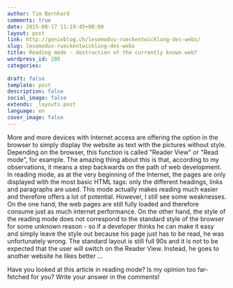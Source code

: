 ```yaml
---
author: Tim Bernhard
comments: true
date: 2015-08-17 11:19:45+00:00
layout: post
link: http://genieblog.ch/lesemodus-rueckentwicklung-des-webs/
slug: lesemodus-rueckentwicklung-des-webs
title: Reading mode - destruction of the currently known web?
wordpress_id: 205
categories:
  
draft: false
template: post
description: false
social_image: false
extends: _layouts.post
language: en
cover_image: false
---
```


More and more devices with Internet access are offering the option in the browser to simply display the website as text with the pictures without style.
Depending on the browser, this function is called "Reader View" or "Read mode", for example.
The amazing thing about this is that, according to my observations, it means a step backwards on the path of web development.
In reading mode, as at the very beginning of the Internet, the pages are only displayed with the most basic HTML tags: only the different headings, links and paragraphs are used.
This mode actually makes reading much easier and therefore offers a lot of potential.
However, I still see some weaknesses.
On the one hand, the web pages are still fully loaded and therefore consume just as much internet performance.
On the other hand, the style of the reading mode does not correspond to the standard style of the browser for some unknown reason - so if a developer thinks he can make it easy and simply leave the style out because his page just has to be read, he was unfortunately wrong.
The standard layout is still full 90s and it is not to be expected that the user will switch on the Reader View.
Instead, he goes to another website he likes better ...

Have you looked at this article in reading mode? Is my opinion too far-fetched for you? Write your answer in the comments!
